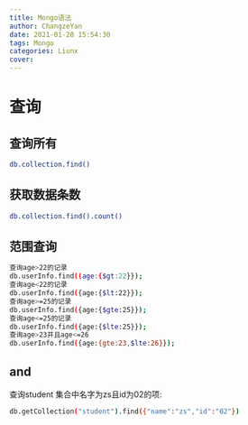 ```yaml
---
title: Mongo语法
author: ChangzeYan
date: 2021-01-28 15:54:30
tags: Mongo
categories: Liunx
cover:
---
```


# 查询

## 查询所有
```bash
db.collection.find()
```

## 获取数据条数
```bash
db.collection.find().count()
```

## 范围查询
```bash
查询age>22的记录
db.userInfo.find((age:{$gt:22}});
查询age<22的记录
db.userInfo.find({age:{$lt:22}});
查询age>=25的记录
db.userInfo.find({age:{$gte:25}});
查询age<=25的记录
db.userInfo.find({age:{$lte:25}});
查询age>23并且age<=26
db.userInfo.find({age:{gte:23,$lte:26}});
```

## and
查询student 集合中名字为zs且id为02的项:
```bash
db.getCollection("student").find({"name":"zs","id":"02"})
```
